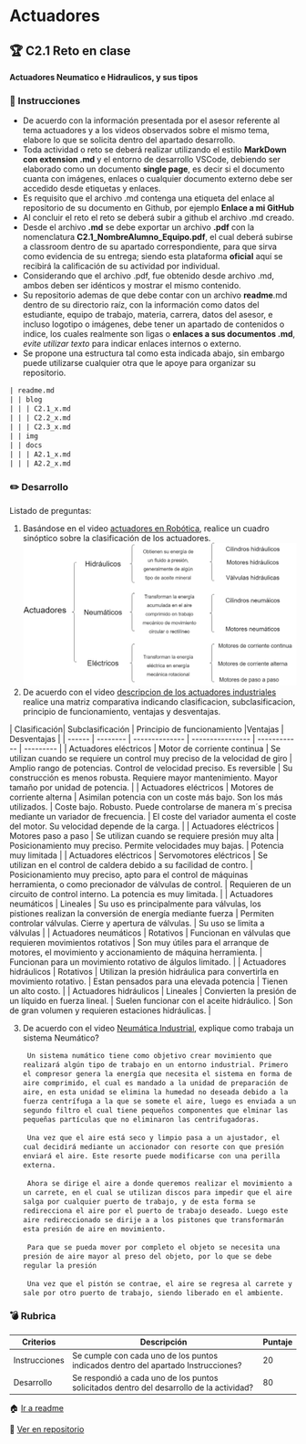 # Actuadores

## :trophy: C2.1 Reto en clase

**Actuadores Neumatico e Hidraulicos, y sus tipos**

### :blue_book: Instrucciones

- De acuerdo con la información presentada por el asesor referente al tema actuadores y a los videos observados sobre el mismo tema, elabore lo que se solicita dentro del apartado desarrollo.
- Toda actividad o reto se deberá realizar utilizando el estilo **MarkDown con extension .md** y el entorno de desarrollo VSCode, debiendo ser elaborado como un documento **single page**, es decir si el documento cuanta con imágenes, enlaces o cualquier documento externo debe ser accedido desde etiquetas y enlaces.
- Es requisito que el archivo .md contenga una etiqueta del enlace al repositorio de su documento en Github, por ejemplo **Enlace a mi GitHub**
- Al concluir el reto el reto se deberá subir a github el archivo .md creado.
- Desde el archivo **.md** se debe exportar un archivo **.pdf** con la nomenclatura **C2.1_NombreAlumno_Equipo.pdf**, el cual deberá subirse a classroom dentro de su apartado correspondiente, para que sirva como evidencia de su entrega; siendo esta plataforma **oficial** aquí se recibirá la calificación de su actividad por individual.
- Considerando que el archivo .pdf, fue obtenido desde archivo .md, ambos deben ser idénticos y mostrar el mismo contenido.
- Su repositorio ademas de que debe contar con un archivo **readme**.md dentro de su directorio raíz, con la información como datos del estudiante, equipo de trabajo, materia, carrera, datos del asesor, e incluso logotipo o imágenes, debe tener un apartado de contenidos o indice, los cuales realmente son ligas o **enlaces a sus documentos .md**, _evite utilizar texto_ para indicar enlaces internos o externo.
- Se propone una estructura tal como esta indicada abajo, sin embargo puede utilizarse cualquier otra que le apoye para organizar su repositorio.  
``` 
| readme.md
| | blog
| | | C2.1_x.md
| | | C2.2_x.md
| | | C2.3_x.md
| | img
| | docs
| | | A2.1_x.md
| | | A2.2_x.md
```

### :pencil2: Desarrollo

Listado de preguntas:

1. Basándose en el video [actuadores en Robótica](https://www.youtube.com/watch?v=e_6rjEGWqoY), realice un cuadro sinóptico sobre la clasificación de los actuadores.
![ClasificaionActuadores](../diagrams/ClasificacionActuadores.drawio.png)
2. De acuerdo con el video [descripcion de los actuadores industriales](https://www.youtube.com/watch?v=mFsPxpFHajM) realice una matriz comparativa indicando clasificacion, subclasificacion, principio de funcionamiento, ventajas y desventajas.
   
| Clasificación| Subclasificación | Principio de funcionamiento |Ventajas | Desventajas |
| ------ | -------- | -------------- | ---------------- | ------------ | --------- |
| Actuadores eléctricos | Motor de corriente continua | Se utilizan cuando se requiere un control muy preciso de la velocidad de giro | Amplio rango de potencias. Control de velocidad preciso. Es reversible | Su construcción es menos robusta. Requiere mayor mantenimiento. Mayor tamaño por unidad de potencia. |
| Actuadores eléctricos | Motores de corriente alterna | Asimilan potencia con un coste más bajo. Son los más utilizados. | Coste bajo. Robusto. Puede controlarse de manera m´s precisa mediante un variador  de frecuencia. | El coste del variador aumenta el coste del motor. Su velocidad depende de la carga. |
| Actuadores eléctricos | Motores paso a paso | Se utilizan cuando se requiere presión muy alta | Posicionamiento muy preciso. Permite velocidades muy bajas. | Potencia muy limitada |
| Actuadores eléctricos | Servomotores eléctricos | Se utilizan en el control de caldera debido a su facilidad de contro. | Posicionamiento muy preciso, apto para el control de máquinas herramienta, o como precionador de válvulas de control. | Requieren de un circuito de control interno. La potencia es muy limitada. |
| Actuadores neumáticos | Lineales | Su uso es principalmente para válvulas, los pistiones realizan la conversión de energía mediante fuerza | Permiten controlar válvulas. Cierre y apertura de válvulas. | Su uso se limita a válvulas |
| Actuadores neumáticos | Rotativos | Funcionan en válvulas que requieren movimientos rotativos | Son muy útiles para el arranque de motores, el movimiento y accionamiento de máquina herramienta. | Funcionan para un movimiento rotativo de álgulos limitado. |
| Actuadores hidráulicos | Rotativos | Utilizan la presión hidráulica para convertirla en movimiento rotativo. | Estan pensados para una elevada potencia | Tienen un alto costo. |
| Actuadores hidráulicos | Lineales | Convierten la presión de un líquido en fuerza lineal. | Suelen funcionar con el aceite hidráulico. | Son de gran volumen y requieren estaciones hidráulicas. |


3. De acuerdo con el video [Neumática Industrial](https://www.youtube.com/watch?v=Wee85cI6wwQ&t=394s), explique como trabaja un sistema Neumático?

        Un sistema numático tiene como objetivo crear movimiento que realizará algún tipo de trabajo en un entorno industrial. Primero el compresor genera la energía que necesita el sistema en forma de aire comprimido, el cual es mandado a la unidad de preparación de aire, en esta unidad se elimina la humedad no deseada debido a la fuerza centrífuga a la que se somete el aire, luego es enviada a un segundo filtro el cual tiene pequeños componentes que elminar las pequeñas partículas que no eliminaron las centrifugadoras.

        Una vez que el aire está seco y limpio pasa a un ajustador, el cual decidirá mediante un accionador con resorte con que presión enviará el aire. Este resorte puede modificarse con una perilla externa.

        Ahora se dirige el aire a donde queremos realizar el movimiento a un carrete, en el cual se utilizan discos para impedir que el aire salga por cualquier puerto de trabajo, y de esta forma se redirecciona el aire por el puerto de trabajo deseado. Luego este aire redireccionado se dirije a a los pistones que transformarán esta presión de aire en movimiento.

        Para que se pueda mover por completo el objeto se necesita una presión de aire mayor al preso del objeto, por lo que se debe regular la presión

        Una vez que el pistón se contrae, el aire se regresa al carrete y sale por otro puerto de trabajo, siendo liberado en el ambiente. 
### :bomb: Rubrica

| Criterios     | Descripción                                                                                  | Puntaje |
| ------------- | -------------------------------------------------------------------------------------------- | ------- |
| Instrucciones | Se cumple con cada uno de los puntos indicados dentro del apartado Instrucciones?            | 20 |
| Desarrollo    | Se respondió a cada uno de los puntos solicitados dentro del desarrollo de la actividad?     | 80      |

:house: [Ir a readme](https://github.com/AbnerPerales19/SistemasProgramables_AbnerPerales.git)

:page_with_curl: [Ver en repositorio](https://github.com/AbnerPerales19/SistemasProgramables_AbnerPerales/blob/master/blog/C2.1_ActuadoresNeumaticosHidraulicos.md)